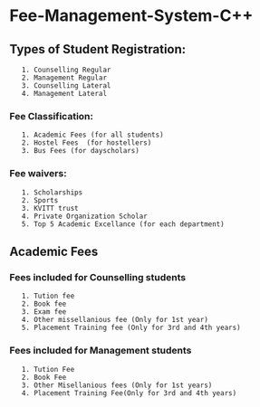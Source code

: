 # Fee-Management-System-C++
## Types of Student Registration:
       1. Counselling Regular
       2. Management Regular
       3. Counselling Lateral
       4. Management Lateral
### Fee Classification:
       1. Academic Fees (for all students)
       2. Hostel Fees  (for hostellers)
       3. Bus Fees (for dayscholars)
### Fee waivers:
       1. Scholarships
       2. Sports
       3. KVITT trust
       4. Private Organization Scholar
       5. Top 5 Academic Excellance (for each department)
## Academic Fees  
  ### Fees included for Counselling students
       1. Tution fee
       2. Book fee
       3. Exam fee
       4. Other missellanious fee (Only for 1st year)
       5. Placement Training fee (Only for 3rd and 4th years)
### Fees included for Management students
       1. Tution Fee
       2. Book Fee
       3. Other Misellanious fees (Only for 1st years)
       4. Placement Training Fee(Only for 3rd and 4th years) 
